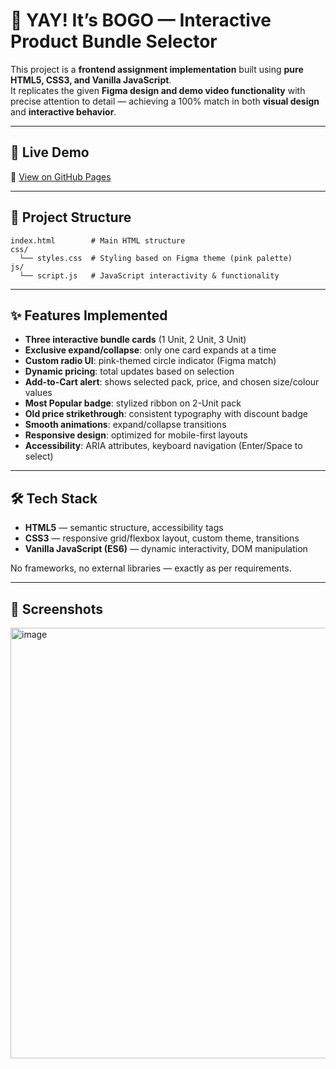 
# 🎉 YAY! It’s BOGO — Interactive Product Bundle Selector

This project is a **frontend assignment implementation** built using **pure HTML5, CSS3, and Vanilla JavaScript**.  
It replicates the given **Figma design and demo video functionality** with precise attention to detail — achieving a 100% match in both **visual design** and **interactive behavior**.

---

## 🚀 Live Demo
🔗 [View on GitHub Pages](https://nithishs06.github.io/interactive-boxes/)

---

## 📂 Project Structure
```
index.html        # Main HTML structure
css/
  └── styles.css  # Styling based on Figma theme (pink palette)
js/
  └── script.js   # JavaScript interactivity & functionality
```

---

## ✨ Features Implemented
- **Three interactive bundle cards** (1 Unit, 2 Unit, 3 Unit)
- **Exclusive expand/collapse**: only one card expands at a time
- **Custom radio UI**: pink-themed circle indicator (Figma match)
- **Dynamic pricing**: total updates based on selection
- **Add-to-Cart alert**: shows selected pack, price, and chosen size/colour values
- **Most Popular badge**: stylized ribbon on 2-Unit pack
- **Old price strikethrough**: consistent typography with discount badge
- **Smooth animations**: expand/collapse transitions
- **Responsive design**: optimized for mobile-first layouts
- **Accessibility**: ARIA attributes, keyboard navigation (Enter/Space to select)

---

## 🛠️ Tech Stack
- **HTML5** — semantic structure, accessibility tags  
- **CSS3** — responsive grid/flexbox layout, custom theme, transitions  
- **Vanilla JavaScript (ES6)** — dynamic interactivity, DOM manipulation

No frameworks, no external libraries — exactly as per requirements.

---

## 📸 Screenshots
<img width="1366" height="689" alt="image" src="https://github.com/user-attachments/assets/70d29c7f-4277-4b3c-b6a9-5dba61432a44" />


